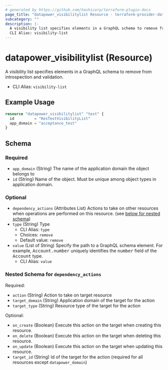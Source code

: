 ```yaml
---
# generated by https://github.com/hashicorp/terraform-plugin-docs
page_title: "datapower_visibilitylist Resource - terraform-provider-datapower"
subcategory: ""
description: |-
  A visibility list specifies elements in a GraphQL schema to remove from introspection and validation.
  CLI Alias: visibility-list
---
```


# datapower_visibilitylist (Resource)

A visibility list specifies elements in a GraphQL schema to remove from introspection and validation.
  - CLI Alias: `visibility-list`

## Example Usage

```terraform
resource "datapower_visibilitylist" "test" {
  id         = "ResTestVisibilityList"
  app_domain = "acceptance_test"
}
```

<!-- schema generated by tfplugindocs -->
## Schema

### Required

- `app_domain` (String) The name of the application domain the object belongs to
- `id` (String) Name of the object. Must be unique among object types in application domain.

### Optional

- `dependency_actions` (Attributes List) Actions to take on other resources when operations are performed on this resource. (see [below for nested schema](#nestedatt--dependency_actions))
- `type` (String) Type
  - CLI Alias: `type`
  - Choices: `remove`
  - Default value: `remove`
- `value` (List of String) Specify the path to a GraphQL schema element. For example, <tt>Account.number</tt> uniquely identifies the <tt>number</tt> field of the <tt>Account</tt> type.
  - CLI Alias: `value`

<a id="nestedatt--dependency_actions"></a>
### Nested Schema for `dependency_actions`

Required:

- `action` (String) Action to take on target resource
- `target_domain` (String) Application domain of the target for the action
- `target_type` (String) Resource type of the target for the action

Optional:

- `on_create` (Boolean) Execute this action on the target when creating this resource.
- `on_delete` (Boolean) Execute this action on the target when deleting this resource.
- `on_update` (Boolean) Execute this action on the target when updating this resource.
- `target_id` (String) Id of the target for the action (required for all resources except `datapower_domain`)
